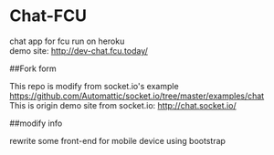 Chat-FCU
==================================

chat app for fcu run on heroku     
demo site: http://dev-chat.fcu.today/

##Fork form

This repo is modify from socket.io's example   
https://github.com/Automattic/socket.io/tree/master/examples/chat  
This is origin demo site from socket.io: http://chat.socket.io/

##modify info

rewrite some front-end for mobile device using bootstrap

